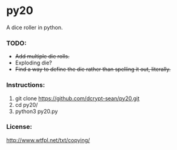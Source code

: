 # py20
A dice roller in python.

### TODO:
* ~~Add multiple die rolls.~~
* Exploding die?
* ~~Find a way to define the die rather than spelling it out, literally.~~

### Instructions:
1. git clone https://github.com/dcrypt-sean/py20.git
2. cd py20/
3. python3 py20.py

### License:
http://www.wtfpl.net/txt/copying/
